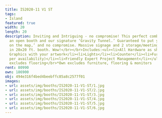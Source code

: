 ```yaml
---
title: IS2020-11 V1 ST
tags:
- Island
featured: true
width: 20
length: 20
description: Inviting and Intriguing - no compromise! This perfect combination of
  an open booth and our signature ‘Gravity Tunnel.’ Guaranteed to put your ‘brand
  on the map,’ and no compromise. Massive signage and 2 storage/meeting rooms, all
  in 20x20 ft. booth. Wow!</br></br>Includes:<ul><li>All Hardware as shown</li><li>New
  Graphics with your artwork</li><li>Lights</li><li>Counter</li><li>Furniture* (as
  per availability)</li><li>Friendly Expert Project Management</li></ul></br>Rent
  excludes flooring</br>*Own excludes furniture, flooring & monitors
rent: 80990
own: 186900
obj: 494e316f4bed4beebffc85a8c2577f01
images:
- url: assets/img/booths/IS2020-11-V1-ST/1.jpg
- url: assets/img/booths/IS2020-11-V1-ST/2.jpg
- url: assets/img/booths/IS2020-11-V1-ST/3.jpg
- url: assets/img/booths/IS2020-11-V1-ST/4.jpg
- url: assets/img/booths/IS2020-11-V1-ST/5.jpg
- url: assets/img/booths/IS2020-11-V1-ST/6.jpg
---
```


